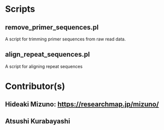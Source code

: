 # Scripts
## remove_primer_sequences.pl
A script for trimming primer sequences from raw read data.
## align_repeat_sequences.pl
A script for aligning repeat sequences

# Contributor(s)
## Hideaki Mizuno: https://researchmap.jp/mizuno/
## Atsushi Kurabayashi
